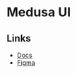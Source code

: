 # Medusa UI

## Links

- [Docs](https://docs.medusajs.com/ui)
- [Figma](https://figma.com/community/file/1278648465968635936/medusa-ui)
